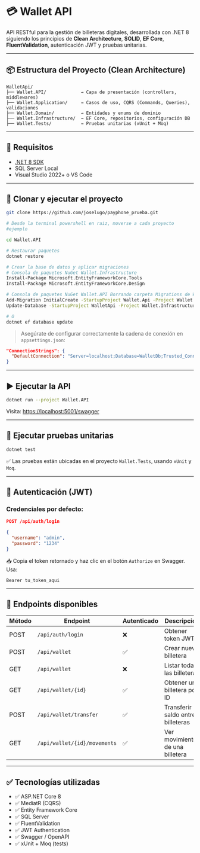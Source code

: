 # 💳 Wallet API

API RESTful para la gestión de billeteras digitales, desarrollada con .NET 8 siguiendo los principios de **Clean Architecture**, **SOLID**, **EF Core**, **FluentValidation**, autenticación JWT y pruebas unitarias.

---

## 📦 Estructura del Proyecto (Clean Architecture)

```
WalletApi/
├── Wallet.API/             → Capa de presentación (controllers, middlewares)
├── Wallet.Application/     → Casos de uso, CQRS (Commands, Queries), validaciones
├── Wallet.Domain/          → Entidades y enums de dominio
├── Wallet.Infrastructure/  → EF Core, repositorios, configuración DB
├── Wallet.Tests/           → Pruebas unitarias (xUnit + Moq)
```

---

## 🚀 Requisitos

- [.NET 8 SDK](https://dotnet.microsoft.com/download/dotnet/8.0)
- SQL Server Local
- Visual Studio 2022+ o VS Code

---

## 🔧 Clonar y ejecutar el proyecto

```bash
git clone https://github.com/joselugo/payphone_prueba.git

# Desde la terminal powershell en raiz, moverse a cada proyecto
#ejemplo

cd Wallet.API

# Restaurar paquetes
dotnet restore

# Crear la base de datos y aplicar migraciones
# Consola de paquetes NuGet Wallet.Infrastructure
Install-Package Microsoft.EntityFrameworkCore.Tools
Install-Package Microsoft.EntityFrameworkCore.Design

# Consola de paquetes NuGet Wallet.API Borrando carpeta Migrations de Wallet.Infrastructure
Add-Migration InitialCreate -StartupProject Wallet.Api -Project Wallet.Infrastructure
Update-Database -StartupProject WalletApi -Project Wallet.Infrastructure

# O 
dotnet ef database update
```

> Asegúrate de configurar correctamente la cadena de conexión en `appsettings.json`:
```json
"ConnectionStrings": {
  "DefaultConnection": "Server=localhost;Database=WalletDb;Trusted_Connection=True;TrustServerCertificate=True;"
}
```

---

## ▶️ Ejecutar la API

```bash
dotnet run --project Wallet.API
```

Visita: [https://localhost:5001/swagger](https://localhost:5001/swagger)

---

## 🧪 Ejecutar pruebas unitarias

```bash
dotnet test
```

✅ Las pruebas están ubicadas en el proyecto `Wallet.Tests`, usando `xUnit` y `Moq`.

---

## 🔐 Autenticación (JWT)

### Credenciales por defecto:

```json
POST /api/auth/login

{
  "username": "admin",
  "password": "1234"
}
```

📥 Copia el token retornado y haz clic en el botón `Authorize` en Swagger. Usa:

```
Bearer tu_token_aqui
```

---

## 📂 Endpoints disponibles

| Método | Endpoint                       | Autenticado | Descripción                        |
|--------|--------------------------------|-------------|-------------------------------------|
| POST   | `/api/auth/login`              | ❌          | Obtener token JWT                  |
| POST   | `/api/wallet`                  | ✅          | Crear nueva billetera              |
| GET    | `/api/wallet`                  | ❌          | Listar todas las billeteras        |
| GET    | `/api/wallet/{id}`             | ✅          | Obtener una billetera por ID       |
| POST   | `/api/wallet/transfer`         | ✅          | Transferir saldo entre billeteras  |
| GET    | `/api/wallet/{id}/movements`   | ✅          | Ver movimientos de una billetera   |

---

## ✅ Tecnologías utilizadas

- ✅ ASP.NET Core 8
- ✅ MediatR (CQRS)
- ✅ Entity Framework Core
- ✅ SQL Server
- ✅ FluentValidation
- ✅ JWT Authentication
- ✅ Swagger / OpenAPI
- ✅ xUnit + Moq (tests)
